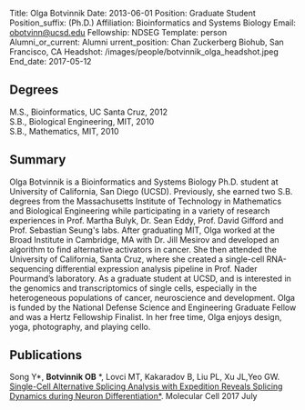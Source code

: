 Title: Olga Botvinnik
Date: 2013-06-01
Position: Graduate Student
Position_suffix: (Ph.D.)
Affiliation: Bioinformatics and Systems Biology
Email: obotvinn@ucsd.edu
Fellowship: NDSEG
Template: person
Alumni_or_current: Alumni
urrent_position: Chan Zuckerberg Biohub, San Francisco, CA
Headshot: /images/people/botvinnik_olga_headshot.jpeg
End_date: 2017-05-12
<!-- Status: draft -->

## Degrees

M.S., Bioinformatics, UC Santa Cruz, 2012<br>
S.B., Biological Engineering, MIT, 2010<br>
S.B., Mathematics, MIT, 2010<br>

## Summary

Olga Botvinnik is a Bioinformatics and Systems Biology Ph.D. student at University of California, San Diego (UCSD). Previously, she earned two S.B. degrees from the Massachusetts Institute of Technology in Mathematics and Biological Engineering while participating in a variety of research experiences in Prof. Martha Bulyk, Dr. Sean Eddy, Prof. David Gifford and Prof. Sebastian Seung's labs.  After graduating MIT, Olga worked at the Broad Institute in Cambridge, MA with Dr. Jill Mesirov and developed an algorithm to find alternative activators in cancer. She then attended the University of California, Santa Cruz, where she created a single-cell RNA-sequencing differential expression analysis pipeline in Prof. Nader Pourmand’s laboratory. As a graduate student at UCSD, and is interested in the genomics and transcriptomics of single cells, especially in the heterogeneous populations of cancer, neuroscience and development. Olga is funded by the National Defense Science and Engineering Graduate Fellow and was a Hertz Fellowship Finalist. In her free time, Olga enjoys design, yoga, photography, and playing cello.


## Publications

Song Y*, **Botvinnik OB** *, Lovci MT, Kakaradov B, Liu PL, Xu JL,Yeo GW. [Single-Cell Alternative Splicing Analysis with Expedition Reveals Splicing Dynamics during Neuron Differentiation*](/papers/2017/Olga_Yan_MolecularCell_2017.pdf). Molecular Cell 2017 July   